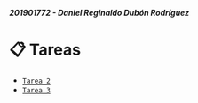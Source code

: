 ***201901772 - Daniel Reginaldo Dubón Rodríguez***

# 📋 Tareas

- [`Tarea 2`](./Tarea_2)
- [`Tarea 3`](./Tarea_3)